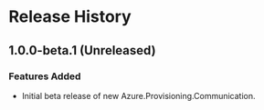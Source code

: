# Release History

## 1.0.0-beta.1 (Unreleased)

### Features Added

- Initial beta release of new Azure.Provisioning.Communication.